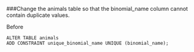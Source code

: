 ###Change the animals table so that the binomial_name column cannot contain duplicate values.

Before


```
ALTER TABLE animals
ADD CONSTRAINT unique_binomial_name UNIQUE (binomial_name);
```